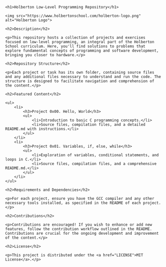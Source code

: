<!DOCTYPE html>
<html lang="en">

<head>
    <meta charset="UTF-8">
    <meta name="viewport" content="width=device-width, initial-scale=1.0">
    <title>Holberton Low-Level Programming Repository</title>
</head>

<body>

    <h1>Holberton Low-Level Programming Repository</h1>

    <img src="https://www.holbertonschool.com/holberton-logo.png" alt="Holberton Logo">

    <h2>Description</h2>

    <p>This repository hosts a collection of projects and exercises focused on low-level programming, an integral part of the Holberton School curriculum. Here, you'll find solutions to problems that explore fundamental concepts of programming and software development, bringing you closer to hardware.</p>

    <h2>Repository Structure</h2>

    <p>Each project or task has its own folder, containing source files and any additional files necessary to understand and run the code. The structure is designed to facilitate navigation and comprehension of the content.</p>

    <h2>Featured Content</h2>

    <ul>
        <li>
            <h3>Project 0x00. Hello, World</h3>
            <ul>
                <li>Introduction to basic C programming concepts.</li>
                <li>Source files, compilation files, and a detailed README.md with instructions.</li>
            </ul>
        </li>
        <li>
            <h3>Project 0x01. Variables, if, else, while</h3>
            <ul>
                <li>Exploration of variables, conditional statements, and loops in C.</li>
                <li>Source files, compilation files, and a comprehensive README.md.</li>
            </ul>
        </li>
    </ul>

    <h2>Requirements and Dependencies</h2>

    <p>For each project, ensure you have the GCC compiler and any other necessary tools installed, as specified in the README of each project.</p>

    <h2>Contributions</h2>

    <p>Contributions are encouraged! If you wish to enhance or add new features, follow the contribution workflow outlined in the README. Contributions are crucial for the ongoing development and improvement of the content.</p>

    <h2>License</h2>

    <p>This project is distributed under the <a href="LICENSE">MIT License</a>.</p>

</body>

</html>
